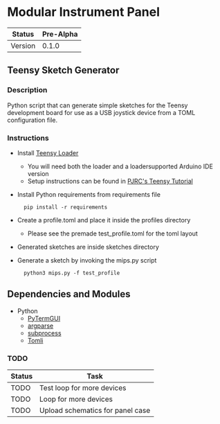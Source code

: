 # Modular Instrument Panel

| Status        | Pre-Alpha  |
| ------------- | ---------- |
| Version       | 0.1.0      |

## Teensy Sketch Generator

### Description

Python script that can generate simple sketches for the Teensy development board for use as a USB joystick device from a TOML configuration file.

### Instructions

- Install [Teensy Loader](https://www.pjrc.com/teensy/loaderloader.html)
    - You will need both the loader and a loadersupported Arduino IDE version
    - Setup instructions can be found in [PJRC's Teensy Tutorial](https://www.pjrc.com/teensy/tutorial.html)
- Install Python requirements from requirements file

        pip install -r requirements

- Create a profile.toml and place it inside the profiles directory
    - Please see the premade test_profile.toml for the toml layout
- Generated sketches are inside sketches directory
- Generate a sketch by invoking the mips.py script

        python3 mips.py -f test_profile

## Dependencies and Modules
- Python
    - [PyTermGUI](https://pypi.org/project/PyTermGUI/)
    - [argparse](https://docs.python.org/3/library/argparse.html)
    - [subprocess](https://docs.python.org/3/library/subprocess.html)
    - [Tomli](https://pypi.org/project/tomli/)

### TODO
| Status | Task |
|--------|------|
|  TODO  | Test loop for more devices |
|  TODO  | Loop for more devices |
|  TODO  | Upload schematics for panel case |
